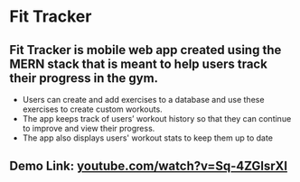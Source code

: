 # Fit Tracker

## Fit Tracker is mobile web app created using the MERN stack that is meant to help users track their progress in the gym.
- Users can create and add exercises to a database and use these exercises to create custom workouts.
- The app keeps track of users’ workout history so that they can continue to improve and view their progress. 
- The app also displays users' workout stats to keep them up to date 

## Demo Link: [youtube.com/watch?v=Sq-4ZGlsrXI](https://www.youtube.com/watch?v=Sq-4ZGlsrXI)
